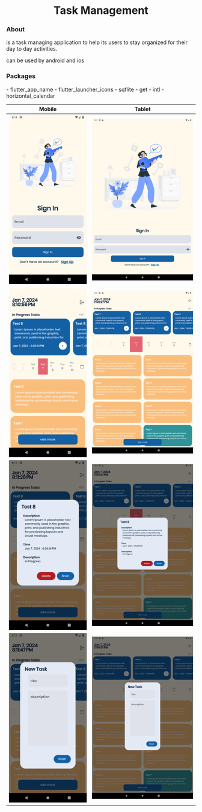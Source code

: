 <h1 align="center">Task Management</h1>

<h3>About</h3>
<p>is a task managing application to help its users to stay organized for their day to day activities.</p> 
<p>can be used by android and ios</p>

<h3>Packages</h3>
- flutter_app_name
- flutter_launcher_icons
- sqflite
- get
- intl
- horizontal_calendar


| Mobile  | Tablet |
| :---: | :---: |
| ![Sign In](screenshots/signin-mobile.png)  | ![Sign In](screenshots/signin-tablet.png)  |
| ![Home](screenshots/home-mobile.png)  | ![Home](screenshots/home-tablet.png)  |
| ![Task Information](screenshots/task-mobile.png)  | ![Task Information](screenshots/task-tablet.png)  |
| ![Add Task](screenshots/add-mobile.png)  | ![Add Task](screenshots/add-tablet.png)  |
